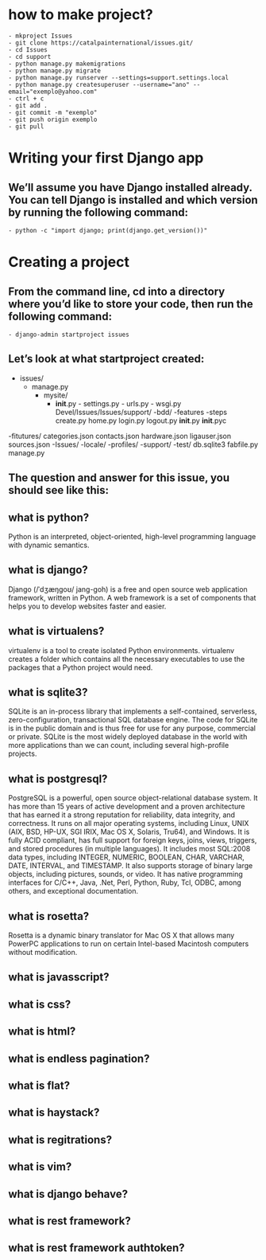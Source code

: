 # how to make project?
    - mkproject Issues
    - git clone https://catalpainternational/issues.git/
    - cd Issues
    - cd support
    - python manage.py makemigrations
    - python manage.py migrate
    - python manage.py runserver --settings=support.settings.local
    - python manage.py createsuperuser --username="ano" --email="exemplo@yahoo.com"
    - ctrl + c
    - git add .
    - git commit -m "exemplo"
    - git push origin exemplo
    - git pull


# Writing your first Django app
## We’ll assume you have Django installed already. You can tell Django is installed and which version by running the following command:
    - python -c "import django; print(django.get_version())"
# Creating a project
## From the command line, cd into a directory where you’d like to store your code, then run the following command:
    - django-admin startproject issues
## Let’s look at what startproject created:
- issues/
   - manage.py
       - mysite/
          - __init__.py
                - settings.py
                    - urls.py
                        - wsgi.py
Devel/Issues/Issues/support/
-bdd/
    -features
        -steps
            create.py
            home.py
            login.py
            logout.py
    __init__.py
    __init__.pyc

-fitutures/
    categories.json
    contacts.json
    hardware.json
    ligauser.json
    sources.json
-Issues/
-locale/
-profiles/
-support/
-test/
db.sqlite3
fabfile.py
manage.py

## The question and answer for this issue, you should see like this:
## what is python?
Python is an interpreted, object-oriented, high-level programming language with dynamic semantics.
## what is django?
Django (/ˈdʒæŋɡoʊ/ jang-goh) is a free and open source web application framework, written in Python. A web framework is a set of components that helps you to develop websites faster and easier.
## what is virtualens?
 virtualenv is a tool to create isolated Python environments. virtualenv creates a folder which contains all the necessary executables to use the packages that a Python project would need.
## what is sqlite3?
 SQLite is an in-process library that implements a self-contained, serverless, zero-configuration, transactional SQL database engine. The code for SQLite is in the public domain and is thus free for use for any purpose, commercial or private. SQLite is the most widely deployed database in the world with more applications than we can count, including several high-profile projects.
## what is postgresql?
PostgreSQL is a powerful, open source object-relational database system. It has more than 15 years of active development and a proven architecture that has earned it a strong reputation for reliability, data integrity, and correctness. It runs on all major operating systems, including Linux, UNIX (AIX, BSD, HP-UX, SGI IRIX, Mac OS X, Solaris, Tru64), and Windows. It is fully ACID compliant, has full support for foreign keys, joins, views, triggers, and stored procedures (in multiple
languages). It includes most SQL:2008 data types, including INTEGER, NUMERIC, BOOLEAN, CHAR, VARCHAR, DATE, INTERVAL, and TIMESTAMP. It also supports storage of binary large objects, including pictures, sounds, or video. It has native programming interfaces for C/C++, Java, .Net, Perl, Python, Ruby, Tcl, ODBC, among others, and exceptional documentation.
## what is rosetta?
Rosetta is a dynamic binary translator for Mac OS X that allows many PowerPC applications to run on certain Intel-based Macintosh computers without modification.
## what is javasscript?
## what is css?
## what is html?
## what is endless pagination?
## what is flat?
## what is haystack?
## what is regitrations?
## what is vim?
## what is django behave?
## what is rest framework?
## what is rest framework authtoken?



